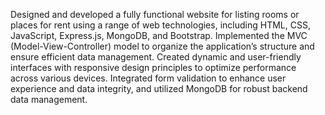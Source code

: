 Designed and developed a fully functional website for listing rooms or places for rent using a range of web technologies, including HTML, CSS, JavaScript, Express.js, MongoDB, and Bootstrap. Implemented the MVC (Model-View-Controller) model to organize the application’s structure and ensure efficient data management. Created dynamic and user-friendly interfaces with responsive design principles to optimize performance across various devices. Integrated form validation to enhance user experience and data integrity, and utilized MongoDB for robust backend data management.
